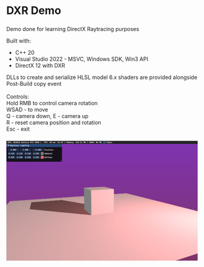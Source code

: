 # DXR Demo
###
Demo done for learning DirectX Raytracing purposes

Built with:
<ul>
<li>C++ 20</li>
<li>Visual Studio 2022 - MSVC, Windows SDK, Win3 API</li>
<li>DirectX 12 with DXR</li>
</ul>
DLLs to create and serialize HLSL model 6.x shaders are provided alongside Post-Build copy event<br>
<br>
Controls:<br>
Hold RMB to control camera rotation <br>
WSAD - to move<br>
Q - camera down, E - camera up<br>
R - reset camera position and rotation<br>
Esc - exit<br>

###
![Screenshot](screenshots/101_simple_shadows.png)

